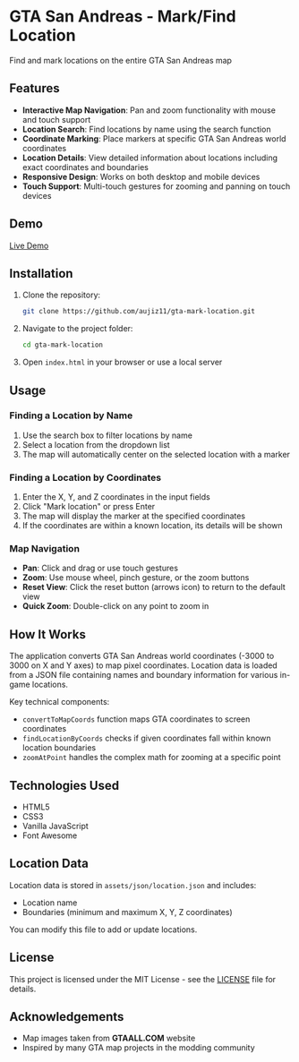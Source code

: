 # GTA San Andreas - Mark/Find Location
Find and mark locations on the entire GTA San Andreas map

## Features

- **Interactive Map Navigation**: Pan and zoom functionality with mouse and touch support
- **Location Search**: Find locations by name using the search function
- **Coordinate Marking**: Place markers at specific GTA San Andreas world coordinates
- **Location Details**: View detailed information about locations including exact coordinates and boundaries
- **Responsive Design**: Works on both desktop and mobile devices
- **Touch Support**: Multi-touch gestures for zooming and panning on touch devices

## Demo

[Live Demo](https://aujiz11.github.io/gta-mark-location/)

## Installation

1. Clone the repository:
   ```bash
   git clone https://github.com/aujiz11/gta-mark-location.git
   ```

2. Navigate to the project folder:
   ```bash
   cd gta-mark-location
   ```

3. Open `index.html` in your browser or use a local server


## Usage

### Finding a Location by Name
1. Use the search box to filter locations by name
2. Select a location from the dropdown list
3. The map will automatically center on the selected location with a marker

### Finding a Location by Coordinates
1. Enter the X, Y, and Z coordinates in the input fields
2. Click "Mark location" or press Enter
3. The map will display the marker at the specified coordinates
4. If the coordinates are within a known location, its details will be shown

### Map Navigation
- **Pan**: Click and drag or use touch gestures
- **Zoom**: Use mouse wheel, pinch gesture, or the zoom buttons
- **Reset View**: Click the reset button (arrows icon) to return to the default view
- **Quick Zoom**: Double-click on any point to zoom in

## How It Works

The application converts GTA San Andreas world coordinates (-3000 to 3000 on X and Y axes) to map pixel coordinates. Location data is loaded from a JSON file containing names and boundary information for various in-game locations.

Key technical components:

- `convertToMapCoords` function maps GTA coordinates to screen coordinates
- `findLocationByCoords` checks if given coordinates fall within known location boundaries
- `zoomAtPoint` handles the complex math for zooming at a specific point

## Technologies Used

- HTML5
- CSS3
- Vanilla JavaScript
- Font Awesome

## Location Data

Location data is stored in `assets/json/location.json` and includes:
- Location name
- Boundaries (minimum and maximum X, Y, Z coordinates)

You can modify this file to add or update locations.

## License

This project is licensed under the MIT License - see the [LICENSE](https://github.com/aujiz11/gta-mark-location/blob/main/LICENSE) file for details.

## Acknowledgements

- Map images taken from **GTAALL.COM** website
- Inspired by many GTA map projects in the modding community